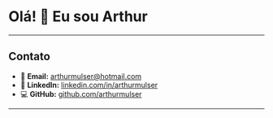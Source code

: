 # Olá! 🤠 Eu sou Arthur

---

## Contato

- 📧 **Email:** [arthurmulser@hotmail.com](mailto:arthurmulser@hotmail.com)  
- 🔗 **LinkedIn:** [linkedin.com/in/arthurmulser](https://linkedin.com/in/arthurmulser)  
- 💻 **GitHub:** [github.com/arthurmulser](https://github.com/arthurmulser)  

---

